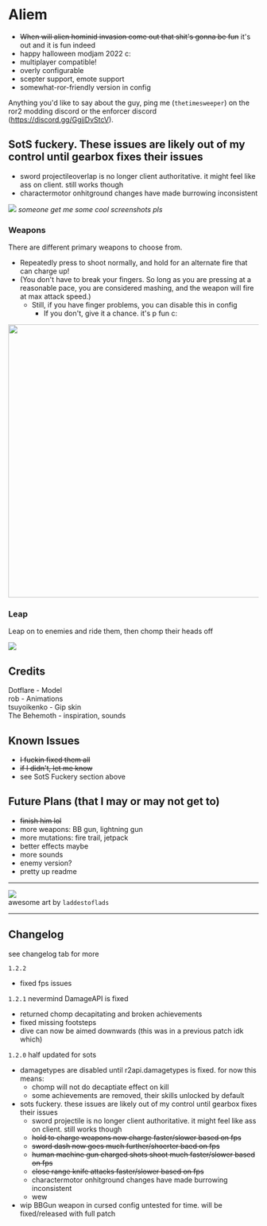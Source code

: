 # Aliem
- ~~When will alien hominid invasion come out that shit's gonna be fun~~ it's out and it is fun indeed
- happy halloween modjam 2022 c:
- multiplayer compatible!
- overly configurable
- scepter support, emote support
- somewhat-ror-friendly version in config

Anything you'd like to say about the guy, ping me (`thetimesweeper`) on the ror2 modding discord or the enforcer discord (https://discord.gg/GgjjDvStcV).

## SotS fuckery. These issues are likely out of my control until gearbox fixes their issues

- sword projectileoverlap is no longer client authoritative. it might feel like ass on client. still works though
- charactermotor onhitground changes have made burrowing inconsistent

![](https://raw.githubusercontent.com/TheTimeSweeper/the/master/AliemMod/Release/_readme/aliem.png)
*someone get me some cool screenshots pls*

### Weapons
There are different primary weapons to choose from.
- Repeatedly press to shoot normally, and hold for an alternate fire that can charge up!
- (You don't have to break your fingers. So long as you are pressing at a reasonable pace, you are considered mashing, and the weapon will fire at max attack speed.)
    - Still, if you have finger problems, you can disable this in config
        - If you don't, give it a chance. it's p fun c:

<img width="550
0" src="https://raw.githubusercontent.com/TheTimeSweeper/the/master/AliemMod/Release/_readme/weapons.png" />

### Leap
Leap on to enemies and ride them, then chomp their heads off

![](https://raw.githubusercontent.com/TheTimeSweeper/the/master/AliemMod/Release/_readme/aliem%20cut_1_1_1_1_optiColor.gif)

## Credits
Dotflare - Model  
rob - Animations  
tsuyoikenko - Gip skin  
The Behemoth - inspiration, sounds 

## Known Issues
- ~~I fuckin fixed them all~~
- ~~if I didn't, let me know~~
- see SotS Fuckery section above

## Future Plans (that I may or may not get to)
- ~~finish him lol~~
- more weapons: BB gun, lightning gun
- more mutations: fire trail, jetpack
- better effects maybe
- more sounds
- enemy version?
- pretty up readme

___
![](https://raw.githubusercontent.com/TheTimeSweeper/the/master/AliemMod/Release/_readme/alienror.png)  
awesome art by `laddestoflads`
___

## Changelog
see changelog tab for more

`1.2.2`
- fixed fps issues

`1.2.1` nevermind DamageAPI is fixed
- returned chomp decapitating and broken achievements
- fixed missing footsteps
- dive can now be aimed downwards (this was in a previous patch idk which)

`1.2.0` half updated for sots
- damagetypes are disabled until r2api.damagetypes is fixed. for now this means:
    - chomp will not do decaptiate effect on kill
    - some achievements are removed, their skills unlocked by default
- sots fuckery. these issues are likely out of my control until gearbox fixes their issues
    - sword projectile is no longer client authoritative. it might feel like ass on client. still works though
    - ~~hold to charge weapons now charge faster/slower based on fps~~
    - ~~sword dash now goes much further/shoerter baed on fps~~
    - ~~human machine gun charged shots shoot much faster/slower based on fps~~
    - ~~close range knife attacks faster/slower based on fps~~
    - charactermotor onhitground changes have made burrowing inconsistent
    - wew
- wip BBGun weapon in cursed config untested for time. will be fixed/released with full patch